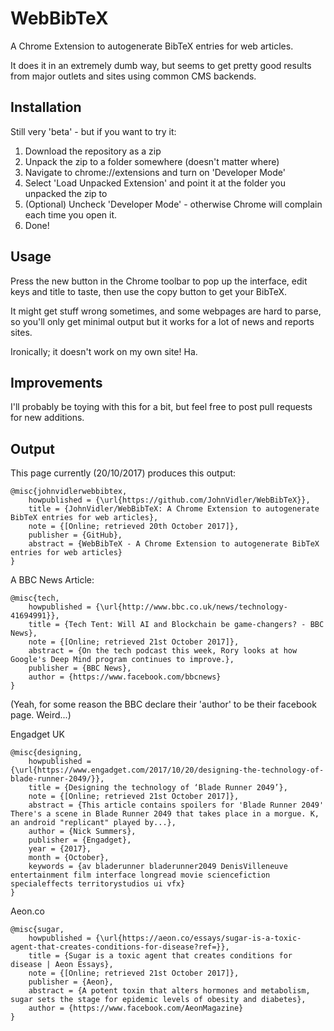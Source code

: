 # WebBibTeX
A Chrome Extension to autogenerate BibTeX entries for web articles.

It does it in an extremely dumb way, but seems to get pretty good results from major outlets and sites using common CMS backends.

## Installation
Still very 'beta' - but if you want to try it:

1. Download the repository as a zip
2. Unpack the zip to a folder somewhere (doesn't matter where)
3. Navigate to chrome://extensions and turn on 'Developer Mode'
4. Select 'Load Unpacked Extension' and point it at the folder you unpacked the zip to
5. (Optional) Uncheck 'Developer Mode' - otherwise Chrome will complain each time you open it.
6. Done!

## Usage
Press the new button in the Chrome toolbar to pop up the interface, edit keys and title to taste, then use
the copy button to get your BibTeX.

It might get stuff wrong sometimes, and some webpages are hard to parse, so you'll only get minimal output
but it works for a lot of news and reports sites.

Ironically; it doesn't work on my own site! Ha.

## Improvements
I'll probably be toying with this for a bit, but feel free to post pull requests for new additions.

## Output
This page currently (20/10/2017) produces this output:

```
@misc{johnvidlerwebbibtex,
	howpublished = {\url{https://github.com/JohnVidler/WebBibTeX}},
	title = {JohnVidler/WebBibTeX: A Chrome Extension to autogenerate BibTeX entries for web articles},
	note = {[Online; retrieved 20th October 2017]},
	publisher = {GitHub},
	abstract = {WebBibTeX - A Chrome Extension to autogenerate BibTeX entries for web articles}
}
```

A BBC News Article:
```
@misc{tech,
	howpublished = {\url{http://www.bbc.co.uk/news/technology-41694991}},
	title = {Tech Tent: Will AI and Blockchain be game-changers? - BBC News},
	note = {[Online; retrieved 21st October 2017]},
	abstract = {On the tech podcast this week, Rory looks at how Google's Deep Mind program continues to improve.},
	publisher = {BBC News},
	author = {https://www.facebook.com/bbcnews}
}
```
(Yeah, for some reason the BBC declare their 'author' to be their facebook page. Weird...)

Engadget UK
```
@misc{designing,
	howpublished = {\url{https://www.engadget.com/2017/10/20/designing-the-technology-of-blade-runner-2049/}},
	title = {Designing the technology of ‘Blade Runner 2049’},
	note = {[Online; retrieved 21st October 2017]},
	abstract = {This article contains spoilers for 'Blade Runner 2049'   There's a scene in Blade Runner 2049 that takes place in a morgue. K, an android "replicant" played by...},
	author = {Nick Summers},
	publisher = {Engadget},
	year = {2017},
	month = {October},
	keywords = {av bladerunner bladerunner2049 DenisVilleneuve entertainment film interface longread movie sciencefiction specialeffects territorystudios ui vfx}
}
```

Aeon.co
```
@misc{sugar,
	howpublished = {\url{https://aeon.co/essays/sugar-is-a-toxic-agent-that-creates-conditions-for-disease?ref=}},
	title = {Sugar is a toxic agent that creates conditions for disease | Aeon Essays},
	note = {[Online; retrieved 21st October 2017]},
	publisher = {Aeon},
	abstract = {A potent toxin that alters hormones and metabolism, sugar sets the stage for epidemic levels of obesity and diabetes},
	author = {https://www.facebook.com/AeonMagazine}
}
```
